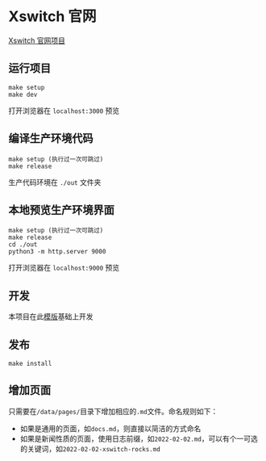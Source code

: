 # Xswitch 官网

[Xswitch 官网项目](https://xswitch.cn/)

## 运行项目

```
make setup
make dev
```

打开浏览器在 `localhost:3000` 预览

## 编译生产环境代码

```
make setup (执行过一次可跳过)
make release
```

生产代码环境在 `./out` 文件夹

## 本地预览生产环境界面

```
make setup (执行过一次可跳过)
make release
cd ./out
python3 -m http.server 9000
```

打开浏览器在 `localhost:9000` 预览

## 开发

本项目在此[模版](https://github.com/timlrx/tailwind-nextjs-starter-blog)基础上开发

## 发布

```
make install
```

## 增加页面

只需要在`/data/pages/`目录下增加相应的`.md`文件。命名规则如下：

- 如果是通用的页面，如`docs.md`，则直接以简洁的方式命名
- 如果是新闻性质的页面，使用日志前缀，如`2022-02-02.md`，可以有个一可选的关键词，如`2022-02-02-xswitch-rocks.md`
